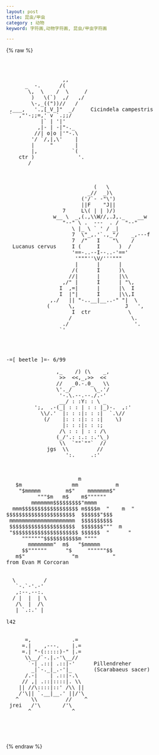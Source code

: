 ```yaml
---
layout: post
title: 昆虫/甲虫
category : 动物
keyword: 字符画,动物字符画, 昆虫/甲虫字符画

---
```

{% raw %}
<pre>



                  ,,
      _  -.      /(
       \,  \    /  \     /
        )   \(`)  ,/   ,/
        \-,_(("))//   /
 ,___,   '.,[_V_]"  _/     Cicindela campestris
 `  ,"'-;;=,' v `.;;/
           |` | '|'
          ,|- | -|"-._
         //| o|o |'"-.\
        '/ `/,|,\'    |
        |     "       |
        |,           `(
    ctr )              '.
       /



                            (   \
                          _//  _)\
                        ('/`- -"\')
                        ||F    "J||
                  7     L\( | | )/)
               w__ \  _,(.,\\W//,.J,._    __w
                  "--" \ .  ---  . /  "--"
                     \ |_ \ ` ' / _|
                     7  \"_,.'`.,_"/    _,---f
                     7  /"   I    "\    /
  Lucanus cervus     I (     I      )  /
                     '==-..--I--..-'=='
                      '"""''\V/'''"""
                      |      |      |
                     /(      I      )\
                    //|      |      |\\
                  ,/" |      I      | "\,
                 I  ,=|      |      |\  I
                 I  |"|      I      |\\,I
              ,./   || "-..__|__..-" "|  \
             (      \,                J   ',
                     I  ctr            \
                    /                   \.
                  ./                     '.
                 `'




-=[ beetle ]=- 6/99

                ,_    /) (\    _,
                 >>  <<,_,>>  <<
                //   _0.-.0_   \\
                \'._/       \_.'/
                 '-.\.--.--./.-'
                 __/ : :Y: : \ _
         ';,  .-(_| : : | : : |_)-.  ,:'
           \\/.'  |: : :|: : :|  `.\//
            (/    |: : :|: : :|    \)
                  |: : :|: : :;
                 /\ : : | : : /\
                (_/'.: :.: :.'\_)
                 \\  `""`""`  //
             jgs  \\         //
                   ':.     .:'



                       m
   $m                mm            m
    "$mmmmm        m$"    mmmmmmm$"
          """$m   m$    m$""""""
        mmmmmmm$$$$$$$$$"mmmm
  mmm$$$$$$$$$$$$$$$$$$ m$$$$m  "    m  "
$$$$$$$$$$$$$$$$$$$$$$  $$$$$$"$$$
 mmmmmmmmmmmmmmmmmmmmm  $$$$$$$$$$
 $$$$$$$$$$$$$$$$$$$$$  $$$$$$$"""  m
 "$$$$$$$$$$$$$$$$$$$$$ $$$$$$  "      "
     """""""$$$$$$$$$$$m """"
       mmmmmmmm"  m$   "$mmmmm
     $$""""""      "$     """"""$$
   m$"               "m           "
from Evan M Corcoran


  \         /
   `-.`-'.-'
   ,:--.--:.
  / |  |  | \
   /\  |  /\
   | `.:.' |

l42


      =,             .=
     =.|    ,---.    |.=
     =.| "-(:::::)-" |.=
      \\__/`-.|.-'\__//
       `-| .::| .::|-'      Pillendreher
        _|`-._|_.-'|_       (Scarabaeus sacer)
      /.-|    | .::|-.\
     // ,| .::|::::|. \\
    || //\::::|::' /\\ ||
    /'\|| `.__|__.' ||/'\
   ^    \\         //    ^
 jrei   /'\       /'\
       ^             ^



 </pre>
{% endraw %}

